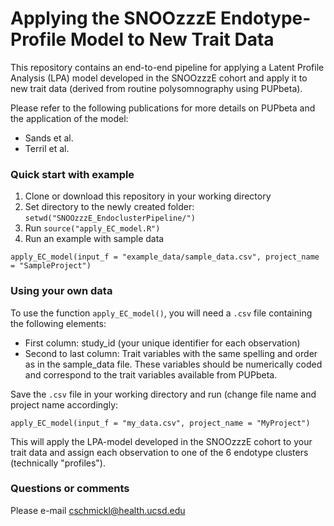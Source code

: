 # Applying the SNOOzzzE Endotype-Profile Model to New Trait Data

This repository contains an end-to-end pipeline for applying a Latent Profile Analysis (LPA) model developed in the SNOOzzzE cohort and apply it to new trait data (derived from routine polysomnography using PUPbeta).

Please refer to the following publications for more details on PUPbeta and the application of the model:
- Sands et al.
- Terril et al.

### Quick start with example

1. Clone or download this repository in your working directory
2. Set directory to the newly created folder: `setwd("SNOOzzzE_EndoclusterPipeline/")`
3. Run `source("apply_EC_model.R")`
4. Run an example with sample data

```
apply_EC_model(input_f = "example_data/sample_data.csv", project_name = "SampleProject")
```

### Using your own data

To use the function `apply_EC_model()`, you will need a `.csv` file containing the following elements:
- First column: study_id (your unique identifier for each observation)
- Second to last column: Trait variables with the same spelling and order as in the sample_data file. These variables should be numerically coded and correspond to the trait variables available from PUPbeta.

Save the `.csv` file in your working directory and run (change file name and project name accordingly:

```
apply_EC_model(input_f = "my_data.csv", project_name = "MyProject")
```

This will apply the LPA-model developed in the SNOOzzzE cohort to your trait data and assign each observation to one of the 6 endotype clusters (technically "profiles").

### Questions or comments

Please e-mail cschmickl@health.ucsd.edu
